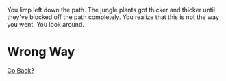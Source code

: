 You limp left down the path. The jungle plants got thicker and thicker until
they've blocked off the path completely. You realize that this is not the way
you went. You look around.


# Wrong Way
[Go Back?](./campnight.md)
